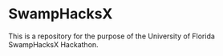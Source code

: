 # SwampHacksX
This is a repository for the purpose of the University of Florida SwampHacksX Hackathon. 
